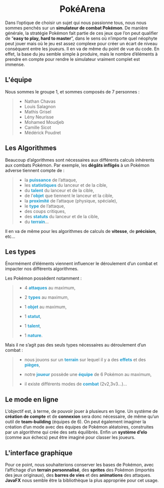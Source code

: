 # <center>PokéArena</center>

Dans l’optique de choisir un sujet qui nous passionne tous, nous nous sommes penchés sur un **simulateur de combat Pokémon**. De manière générale, la stratégie Pokémon fait partie de ces jeux que l’on peut qualifier de “**easy to play, hard to master**”, dans le sens où n’importe quel néophyte peut jouer mais où le jeu est assez complexe pour créer un écart de niveau conséquent entre les joueurs. Il en va de même du point de vue du code. En effet, la base du jeu semble simple à produire, mais le nombre d’éléments à prendre en compte pour rendre le simulateur vraiment complet est immense.



## L'équipe

Nous sommes le groupe 1, et sommes composés de 7 personnes :

> - Nathan Chavas
> - Louis Salagnon
> - Mathis Grisel
> - Lény Neurisse
> - Mohamed Moudjeb
> - Camille Sicot
> - Médérick Poudret




## Les Algorithmes

Beaucoup d’algorithmes sont nécessaires aux différents calculs inhérents aux combats Pokémon. Par exemple, les **dégâts infligés** à un Pokémon adverse tiennent compte de :

> -   la <span style='color:#219dcf'>**puissance**</span> de l’attaque,
> -   les <span style='color:#219dcf'>**statistiques**</span> du lanceur et de la cible,
> -   du <span style='color:#219dcf'>**talent**</span> du lanceur et de la cible,
> -   de l’<span style='color:#219dcf'>**objet**</span> que tiennent le lanceur et la cible,
> -   la <span style='color:#219dcf'>**proximité**</span> de l’attaque (physique, spéciale),
> -   le <span style='color:#219dcf'>**type**</span> de l’attaque,
> -   des coups critiques,
> -   des <span style='color:#219dcf'>**statuts**</span> du lanceur et de la cible,
> -   du <span style='color:#219dcf'>**terrain**</span>…



Il en va de même pour les algorithmes de calculs de **vitesse**, de **précision**, etc…



## Les types

Énormément d’éléments viennent influencer le déroulement d’un combat et impacter nos différents algorithmes.

Les Pokémon possèdent notamment :

> -   4 <span style='color:#219dcf'>**attaques**</span> au maximum,
  > 
  > -   2 <span style='color:#219dcf'>**types**</span> au maximum,
  > 
  > -   1 <span style='color:#219dcf'>**objet**</span> au maximum,
  > 
  > -   1 <span style='color:#219dcf'>**statut**</span>,
  > 
  > -   1 <span style='color:#219dcf'>**talent**</span>,
  > 
  > -   1 <span style='color:#219dcf'>**nature**</span>.



Mais il ne s’agit pas des seuls types nécessaires au déroulement d’un combat :

> -   nous jouons sur un <span style='color:#219dcf'>**terrain**</span> sur lequel il y a des <span style='color:#219dcf'>**effets**</span> et des <span style='color:#219dcf'>**pièges**</span>,
>     
> -   notre <span style='color:#219dcf'>**joueur**</span> possède une <span style='color:#219dcf'>**équipe**</span> de 6 Pokémon au maximum,
>     
> -   il existe différents modes de <span style='color:#219dcf'>**combat**</span> (2v2,3v3…)...



## Le mode en ligne

L’objectif est, à terme, de pouvoir jouer à plusieurs en ligne. Un système de **création de compte** et de **connexion** sera donc nécessaire, de même qu’un outil de **team-building** (équipes de 6). On peut également imaginer la création d’un mode avec des équipes de Pokémon aléatoires, construites par un algorithme qui crée des sets équilibrés. Enfin un **système d’elo** (comme aux échecs) peut être imaginé pour classer les joueurs.



## L'interface graphique

Pour ce point, nous souhaiterions conserver les bases de Pokémon, avec l’affichage d’un **terrain personnalisé**, des **sprites** des Pokémon (importés des jeux originaux), des **barres de vies** et des **animations** des attaques. **JavaFX** nous semble être la bibliothèque la plus appropriée pour cet usage.
